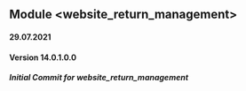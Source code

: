 
## Module <website_return_management>

#### 29.07.2021
#### Version 14.0.1.0.0

##### Initial Commit for website_return_management

